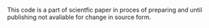 This code is a part of scientfic paper in proces of preparing and until publishing not avaliable for change in source form.
